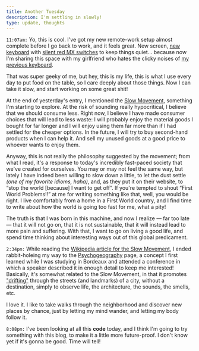 ```yaml
---
title: Another Tuesday
description: I'm settling in slowly!
type: update, thoughts
---
```


`11:07am:` Yo, this is cool. I've got my new remote-work setup almost complete before I go back to work, and it feels great. New screen, [new keyboard](https://www.duckychannel.com.tw/en/Ducky-One2-Skyline-TKL) with [silent red MX switches](https://www.cherrymx.de/en/mx-original/mx-silent-red.html) to keep things quiet... because now I'm sharing this space with my girlfriend who hates the clicky noises of [my previous keyboard](https://www.kbparadise.com/v60).

That was super geeky of me, but hey, this is my life, this is what I use every day to put food on the table, so I care deeply about those things. Now I can take it slow, and start working on some great shit!

At the end of yesterday's entry, I mentioned the [Slow Movement](https://www.slowmovement.com/), something I'm starting to explore. At the risk of sounding really hypocritical, I believe that we should consume less. Right now, I believe I have made consumer choices that will lead to less waste: I will probably enjoy the material goods I bought for far longer and I will enjoy using them far more than if I had settled for the cheaper options. In the future, I will try to buy second-hand products when I can help it. And sell my unused goods at a good price to whoever wants to enjoy them.

Anyway, this is not really the philosophy suggested by the movement; from what I read, it's a response to today's incredibly fast-paced society that we've created for ourselves. You may or may not feel the same way, but lately I have indeed been willing to slow down a little, to let the dust settle *(one of my favorite idioms, haha)*, and, as they put it on their website, to “stop the world [because] I want to get off”. If you're tempted to shout “First World Problems!!” at me for writing something like that, well, you would be right. I live comfortably from a home in a First World country, and I find time to write about how the world is going too fast for me, what a pity!

The truth is that I was born in this machine, and now I realize — far too late — that it will not go on, that it is not sustainable, that it will instead lead to more pain and suffering. With that, I want to go on living a good life, and spend time thinking about interesting ways out of this global predicament.

`2:34pm:` While reading the [Wikipedia article for the Slow Movement](https://www.slowmovement.com/), I ended rabbit-holeing my way to the [Psychogeography](https://en.wikipedia.org/wiki/Psychogeography) page, a concept I first learned while I was studying in Bordeaux and attended a conference in which a speaker described it in enough detail to keep me interested! Basically, it's somewhat related to the Slow Movement, in that it promotes ["drifting"](https://en.wikipedia.org/wiki/D%C3%A9rive) through the streets (and landmarks) of a city, without a destination, simply to observe life, the architecture, the sounds, the smells, etc.

I love it. I like to take walks through the neighborhood and discover new places by chance, just by letting my mind wander, and letting my body follow it.

`8:08pm:` I've been looking at all this **code** today, and I think I'm going to try something with this blog, to make it a little more future-proof. I don't know yet if it's gonna be good. Time will tell!
